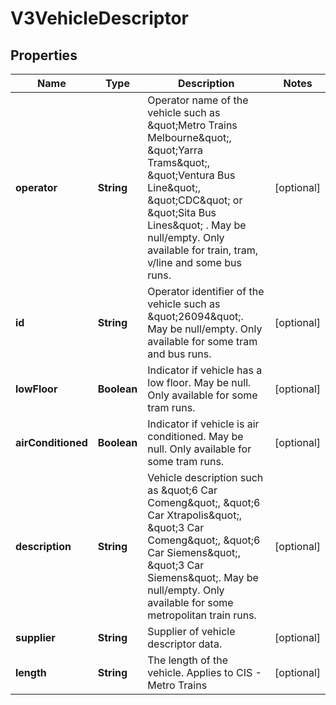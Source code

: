 

# V3VehicleDescriptor


## Properties

| Name | Type | Description | Notes |
|------------ | ------------- | ------------- | -------------|
|**operator** | **String** | Operator name of the vehicle such as \&quot;Metro Trains Melbourne\&quot;, \&quot;Yarra Trams\&quot;, \&quot;Ventura Bus Line\&quot;, \&quot;CDC\&quot; or \&quot;Sita Bus Lines\&quot; . May be null/empty.  Only available for train, tram, v/line and some bus runs. |  [optional] |
|**id** | **String** | Operator identifier of the vehicle such as \&quot;26094\&quot;. May be null/empty. Only available for some tram and bus runs. |  [optional] |
|**lowFloor** | **Boolean** | Indicator if vehicle has a low floor. May be null. Only available for some tram runs. |  [optional] |
|**airConditioned** | **Boolean** | Indicator if vehicle is air conditioned. May be null. Only available for some tram runs. |  [optional] |
|**description** | **String** | Vehicle description such as \&quot;6 Car Comeng\&quot;, \&quot;6 Car Xtrapolis\&quot;, \&quot;3 Car Comeng\&quot;, \&quot;6 Car Siemens\&quot;, \&quot;3 Car Siemens\&quot;. May be null/empty.  Only available for some metropolitan train runs. |  [optional] |
|**supplier** | **String** | Supplier of vehicle descriptor data. |  [optional] |
|**length** | **String** | The length of the vehicle. Applies to CIS - Metro Trains |  [optional] |



